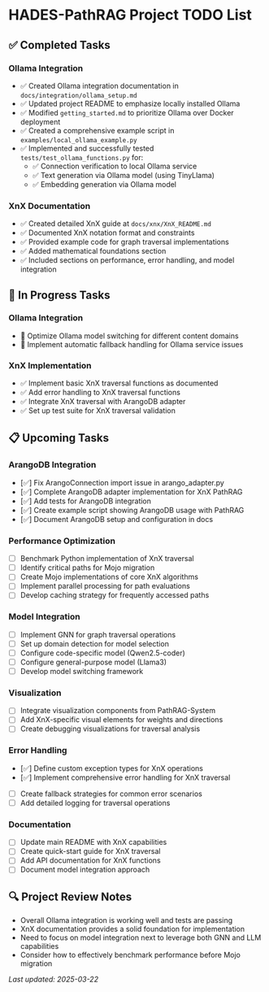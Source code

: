 # HADES-PathRAG Project TODO List

## ✅ Completed Tasks

### Ollama Integration
- ✅ Created Ollama integration documentation in `docs/integration/ollama_setup.md`
- ✅ Updated project README to emphasize locally installed Ollama
- ✅ Modified `getting_started.md` to prioritize Ollama over Docker deployment
- ✅ Created a comprehensive example script in `examples/local_ollama_example.py`
- ✅ Implemented and successfully tested `tests/test_ollama_functions.py` for:
  - ✅ Connection verification to local Ollama service
  - ✅ Text generation via Ollama model (using TinyLlama)
  - ✅ Embedding generation via Ollama model

### XnX Documentation
- ✅ Created detailed XnX guide at `docs/xnx/XnX_README.md`
- ✅ Documented XnX notation format and constraints
- ✅ Provided example code for graph traversal implementations
- ✅ Added mathematical foundations section
- ✅ Included sections on performance, error handling, and model integration

## 🚧 In Progress Tasks

### Ollama Integration
- 🔄 Optimize Ollama model switching for different content domains
- 🔄 Implement automatic fallback handling for Ollama service issues

### XnX Implementation
- ✅ Implement basic XnX traversal functions as documented
- ✅ Add error handling to XnX traversal functions
- ✅ Integrate XnX traversal with ArangoDB adapter
- ✅ Set up test suite for XnX traversal validation

## 📋 Upcoming Tasks

### ArangoDB Integration
- [✅] Fix ArangoConnection import issue in arango_adapter.py
- [✅] Complete ArangoDB adapter implementation for XnX PathRAG
- [✅] Add tests for ArangoDB integration
- [✅] Create example script showing ArangoDB usage with PathRAG
- [✅] Document ArangoDB setup and configuration in docs

### Performance Optimization
- [ ] Benchmark Python implementation of XnX traversal
- [ ] Identify critical paths for Mojo migration
- [ ] Create Mojo implementations of core XnX algorithms
- [ ] Implement parallel processing for path evaluations
- [ ] Develop caching strategy for frequently accessed paths

### Model Integration
- [ ] Implement GNN for graph traversal operations
- [ ] Set up domain detection for model selection
- [ ] Configure code-specific model (Qwen2.5-coder)
- [ ] Configure general-purpose model (Llama3)
- [ ] Develop model switching framework

### Visualization
- [ ] Integrate visualization components from PathRAG-System
- [ ] Add XnX-specific visual elements for weights and directions
- [ ] Create debugging visualizations for traversal analysis

### Error Handling
- [✅] Define custom exception types for XnX operations
- [✅] Implement comprehensive error handling for XnX traversal
- [ ] Create fallback strategies for common error scenarios
- [ ] Add detailed logging for traversal operations

### Documentation
- [ ] Update main README with XnX capabilities
- [ ] Create quick-start guide for XnX traversal
- [ ] Add API documentation for XnX functions
- [ ] Document model integration approach

## 🔍 Project Review Notes
- Overall Ollama integration is working well and tests are passing
- XnX documentation provides a solid foundation for implementation
- Need to focus on model integration next to leverage both GNN and LLM capabilities
- Consider how to effectively benchmark performance before Mojo migration

_Last updated: 2025-03-22_
